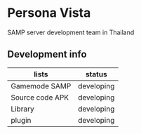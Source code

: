 
# Persona Vista

SAMP server development team in Thailand
## Development info
| lists             | status                                                                |
| ----------------- | ------------------------------------------------------------------ |
| Gamemode SAMP |  developing|
| Source code APK |  developing|
| Library |  developing|
| plugin | developing |

